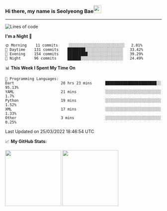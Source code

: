 ### Hi there, my name is Seolyeong Bae<img src="https://user-images.githubusercontent.com/80435616/151690320-5f13ba50-5d87-43d4-b254-939addcd0bdb.gif" width="25px">

---


<!--START_SECTION:waka-->
![Lines of code](https://img.shields.io/badge/From%20Hello%20World%20I%27ve%20Written-66%20Thousand%20lines%20of%20code-blue)

**I'm a Night 🦉** 

```text
🌞 Morning    11 commits     ░░░░░░░░░░░░░░░░░░░░░░░░░   2.81% 
🌆 Daytime    131 commits    ████████░░░░░░░░░░░░░░░░░   33.42% 
🌃 Evening    154 commits    █████████░░░░░░░░░░░░░░░░   39.29% 
🌙 Night      96 commits     ██████░░░░░░░░░░░░░░░░░░░   24.49%

```


📊 **This Week I Spent My Time On** 

```text
💬 Programming Languages: 
Dart                     20 hrs 23 mins      ███████████████████████░░   95.13% 
YAML                     21 mins             ░░░░░░░░░░░░░░░░░░░░░░░░░   1.7% 
Python                   19 mins             ░░░░░░░░░░░░░░░░░░░░░░░░░   1.52% 
XML                      17 mins             ░░░░░░░░░░░░░░░░░░░░░░░░░   1.33% 
Other                    3 mins              ░░░░░░░░░░░░░░░░░░░░░░░░░   0.25%

```


 Last Updated on 25/03/2022 18:46:54 UTC
<!--END_SECTION:waka-->


📈 **My GitHub Stats:**

<p>
  <img height="180em" src="https://github-readme-stats.vercel.app/api?username=pell13&show_icons=true&hide_border=true&&count_private=true&include_all_commits=true" />
  <img height="180em" src="https://github-readme-stats.vercel.app/api/top-langs/?username=pell13&exclude_repo=KNN-Image-Classification&show_icons=true&hide_border=true&layout=compact&langs_count=8"/>
</p>
